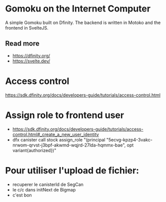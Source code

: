 # Gomoku on the Internet Computer
A simple Gomoku built on Dfinity. The backend is written in Motoko and the frontend in SvelteJS.

## Read more
- https://dfinity.org/
- https://svelte.dev/

# Access control
https://sdk.dfinity.org/docs/developers-guide/tutorials/access-control.html

# Assign role to frontend user
- https://sdk.dfinity.org/docs/developers-guide/tutorials/access-control.html#_create_a_new_user_identity
- dfx canister call stock assign_role "(principal \"5ecvg-kpzp4-3vakc-nrwom-qrvst-j3bpf-akwmd-wqjrd-27lda-hqmmx-bae\", opt variant{authorized})"

# Pour utiliser l'upload de fichier:
- recuperer le canisterId de SegCan
- le c/c dans initNext de Bigmap
- c'est bon